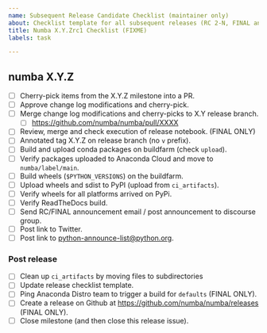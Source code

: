 ```yaml
---
name: Subsequent Release Candidate Checklist (maintainer only)
about: Checklist template for all subsequent releases (RC 2-N, FINAL and PATCH) of every series
title: Numba X.Y.Zrc1 Checklist (FIXME)
labels: task

---
```



## numba X.Y.Z

* [ ] Cherry-pick items from the X.Y.Z milestone into a PR.
* [ ] Approve change log modifications and cherry-pick.
* [ ] Merge change log modifications and cherry-picks to X.Y release branch.
  * [ ] https://github.com/numba/numba/pull/XXXX
* [ ] Review, merge and check execution of release notebook. (FINAL ONLY)
* [ ] Annotated tag X.Y.Z on release branch (no `v` prefix).
* [ ] Build and upload conda packages on buildfarm (check `upload`).
* [ ] Verify packages uploaded to Anaconda Cloud and move to
  `numba/label/main`.
* [ ] Build wheels (`$PYTHON_VERSIONS`) on the buildfarm.
* [ ] Upload wheels and sdist to PyPI (upload from `ci_artifacts`).
* [ ] Verify wheels for all platforms arrived on PyPi.
* [ ] Verify ReadTheDocs build.
* [ ] Send RC/FINAL announcement email / post announcement to discourse group.
* [ ] Post link to Twitter.
* [ ] Post link to python-announce-list@python.org.

### Post release

* [ ] Clean up `ci_artifacts` by moving files to subdirectories
* [ ] Update release checklist template.
* [ ] Ping Anaconda Distro team to trigger a build for `defaults` (FINAL ONLY).
* [ ] Create a release on Github at https://github.com/numba/numba/releases (FINAL ONLY).
* [ ] Close milestone (and then close this release issue).
